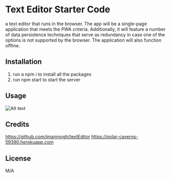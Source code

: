 # Text Editor Starter Code
a text editor that runs in the browser. The app will be a single-page application that meets the PWA criteria. Additionally, it will feature a number of data persistence techniques that serve as redundancy in case one of the options is not supported by the browser. The application will also function offline.

## Installation
 1. run a npm i to install all the packages
 2. run npm start to start the server

## Usage
![Alt text](assets)

## Credits
https://github.com/imanmogh/textEditor
https://polar-caverns-59390.herokuapp.com


## License
M/A

